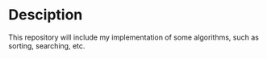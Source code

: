 # Desciption

This repository will include my implementation of some algorithms, such as sorting, searching, etc.
